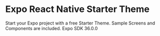 # Expo React Native Starter Theme
 Start your Expo project with a free Starter Theme. Sample Screens and Components are included. Expo SDK 36.0.0
